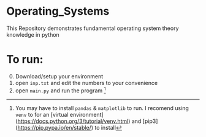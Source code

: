 # Operating_Systems
This Repository demonstrates fundamental operating system theory knowledge in python

# To run:
  0. Download/setup your environment 
  1. open ``` inp.txt ``` and edit the numbers to your convenience 
  2. open ``` main.py ``` and run the program [^1]


[^1]: You may have to install  ``` pandas ``` & ``` matplotlib ``` to run. 
  I recomend using `venv` to for an [virtual environment] (https://docs.python.org/3/tutorial/venv.html) and [pip3] (https://pip.pypa.io/en/stable/) to install
